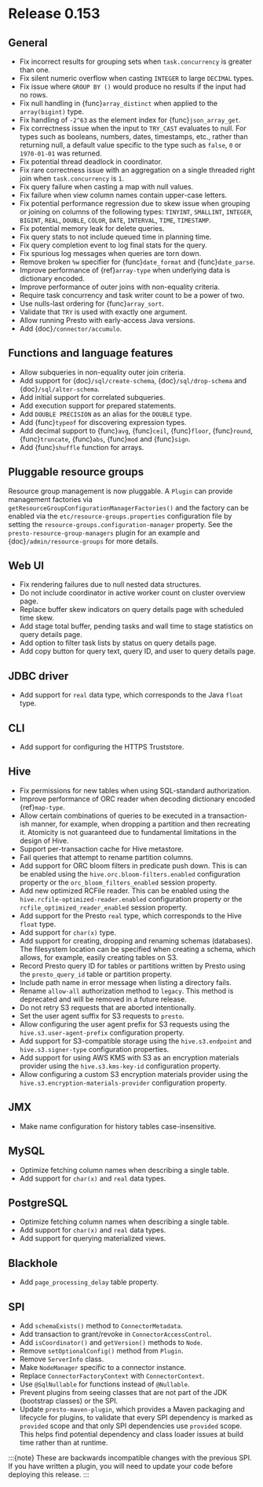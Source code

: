 # Release 0.153

## General

- Fix incorrect results for grouping sets when `task.concurrency` is greater than one.
- Fix silent numeric overflow when casting `INTEGER` to large `DECIMAL` types.
- Fix issue where `GROUP BY ()` would produce no results if the input had no rows.
- Fix null handling in {func}`array_distinct` when applied to the `array(bigint)` type.
- Fix handling of `-2^63` as the element index for {func}`json_array_get`.
- Fix correctness issue when the input to `TRY_CAST` evaluates to null.
  For types such as booleans, numbers, dates, timestamps, etc., rather than
  returning null, a default value specific to the type such as
  `false`, `0` or `1970-01-01` was returned.
- Fix potential thread deadlock in coordinator.
- Fix rare correctness issue with an aggregation on a single threaded right join when
  `task.concurrency` is `1`.
- Fix query failure when casting a map with null values.
- Fix failure when view column names contain upper-case letters.
- Fix potential performance regression due to skew issue when
  grouping or joining on columns of the following types: `TINYINT`,
  `SMALLINT`, `INTEGER`, `BIGINT`, `REAL`, `DOUBLE`,
  `COLOR`, `DATE`, `INTERVAL`, `TIME`, `TIMESTAMP`.
- Fix potential memory leak for delete queries.
- Fix query stats to not include queued time in planning time.
- Fix query completion event to log final stats for the query.
- Fix spurious log messages when queries are torn down.
- Remove broken `%w` specifier for {func}`date_format` and {func}`date_parse`.
- Improve performance of {ref}`array-type` when underlying data is dictionary encoded.
- Improve performance of outer joins with non-equality criteria.
- Require task concurrency and task writer count to be a power of two.
- Use nulls-last ordering for {func}`array_sort`.
- Validate that `TRY` is used with exactly one argument.
- Allow running Presto with early-access Java versions.
- Add {doc}`/connector/accumulo`.

## Functions and language features

- Allow subqueries in non-equality outer join criteria.
- Add support for {doc}`/sql/create-schema`, {doc}`/sql/drop-schema`
  and {doc}`/sql/alter-schema`.
- Add initial support for correlated subqueries.
- Add execution support for prepared statements.
- Add `DOUBLE PRECISION` as an alias for the `DOUBLE` type.
- Add {func}`typeof` for discovering expression types.
- Add decimal support to {func}`avg`, {func}`ceil`, {func}`floor`, {func}`round`,
  {func}`truncate`, {func}`abs`, {func}`mod` and {func}`sign`.
- Add {func}`shuffle` function for arrays.

## Pluggable resource groups

Resource group management is now pluggable. A `Plugin` can
provide management factories via `getResourceGroupConfigurationManagerFactories()`
and the factory can be enabled via the `etc/resource-groups.properties`
configuration file by setting the `resource-groups.configuration-manager`
property. See the `presto-resource-group-managers` plugin for an example
and {doc}`/admin/resource-groups` for more details.

## Web UI

- Fix rendering failures due to null nested data structures.
- Do not include coordinator in active worker count on cluster overview page.
- Replace buffer skew indicators on query details page with scheduled time skew.
- Add stage total buffer, pending tasks and wall time to stage statistics on query details page.
- Add option to filter task lists by status on query details page.
- Add copy button for query text, query ID, and user to query details page.

## JDBC driver

- Add support for `real` data type, which corresponds to the Java `float` type.

## CLI

- Add support for configuring the HTTPS Truststore.

## Hive

- Fix permissions for new tables when using SQL-standard authorization.
- Improve performance of ORC reader when decoding dictionary encoded {ref}`map-type`.
- Allow certain combinations of queries to be executed in a transaction-ish manner,
  for example, when dropping a partition and then recreating it. Atomicity is not
  guaranteed due to fundamental limitations in the design of Hive.
- Support per-transaction cache for Hive metastore.
- Fail queries that attempt to rename partition columns.
- Add support for ORC bloom filters in predicate push down.
  This is can be enabled using the `hive.orc.bloom-filters.enabled`
  configuration property or the `orc_bloom_filters_enabled` session property.
- Add new optimized RCFile reader.
  This can be enabled using the `hive.rcfile-optimized-reader.enabled`
  configuration property or the `rcfile_optimized_reader_enabled` session property.
- Add support for the Presto `real` type, which corresponds to the Hive `float` type.
- Add support for `char(x)` type.
- Add support for creating, dropping and renaming schemas (databases).
  The filesystem location can be specified when creating a schema,
  which allows, for example, easily creating tables on S3.
- Record Presto query ID for tables or partitions written by Presto
  using the `presto_query_id` table or partition property.
- Include path name in error message when listing a directory fails.
- Rename `allow-all` authorization method to `legacy`. This
  method is deprecated and will be removed in a future release.
- Do not retry S3 requests that are aborted intentionally.
- Set the user agent suffix for S3 requests to `presto`.
- Allow configuring the user agent prefix for S3 requests
  using the `hive.s3.user-agent-prefix` configuration property.
- Add support for S3-compatible storage using the `hive.s3.endpoint`
  and `hive.s3.signer-type` configuration properties.
- Add support for using AWS KMS with S3 as an encryption materials provider
  using the `hive.s3.kms-key-id` configuration property.
- Allow configuring a custom S3 encryption materials provider using the
  `hive.s3.encryption-materials-provider` configuration property.

## JMX

- Make name configuration for history tables case-insensitive.

## MySQL

- Optimize fetching column names when describing a single table.
- Add support for `char(x)` and `real` data types.

## PostgreSQL

- Optimize fetching column names when describing a single table.
- Add support for `char(x)` and `real` data types.
- Add support for querying materialized views.

## Blackhole

- Add `page_processing_delay` table property.

## SPI

- Add `schemaExists()` method to `ConnectorMetadata`.
- Add transaction to grant/revoke in `ConnectorAccessControl`.
- Add `isCoordinator()` and `getVersion()` methods to `Node`.
- Remove `setOptionalConfig()` method from `Plugin`.
- Remove `ServerInfo` class.
- Make `NodeManager` specific to a connector instance.
- Replace `ConnectorFactoryContext` with `ConnectorContext`.
- Use `@SqlNullable` for functions instead of `@Nullable`.
- Prevent plugins from seeing classes that are not part of the JDK (bootstrap classes) or the SPI.
- Update `presto-maven-plugin`, which provides a Maven packaging and
  lifecycle for plugins, to validate that every SPI dependency is marked
  as `provided` scope and that only SPI dependencies use `provided`
  scope. This helps find potential dependency and class loader issues
  at build time rather than at runtime.

:::{note}
These are backwards incompatible changes with the previous SPI.
If you have written a plugin, you will need to update your code
before deploying this release.
:::
